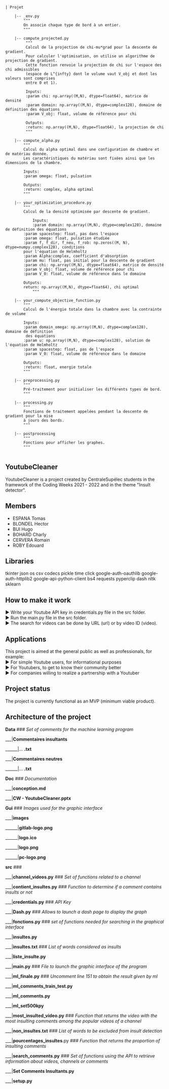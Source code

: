 ```
| Projet

	|-- _env.py
		"""
		On associe chaque type de bord à un entier.
		"""
		
	|-- compute_projected.py    
		 """
		 Calcul de la projection de chi-mu*grad pour la descente de gradient. 
		 Pour calculer l'optimisation, on utilise un algorithme de projection de gradient. 
		 Cette fonction renvoie la projection de chi sur l'espace des chi admissibles 
		 (espace de L^{infty} dont le volume vaut V_obj et dont les valeurs sont comprises 
		 entre 0 et 1).

		 Inputs:
		 :param chi: np.array((M,N), dtype=float64), matrice de densité
		 :param domain: np.array((M,N), dtype=complex128), domaine de définition des équations
		 :param V_obj: float, volume de référence pour chi

		 Outputs:
		 :return: np.array((M,N), dtype=float64), la projection de chi
		 """
		 
	|-- compute_alpha.py   
		"""
		Calcul du alpha optimal dans une configuration de chambre et de matériau donnée.
		Les caractéristiques du matériau sont fixées ainsi que les dimensions de la chambre.
		
		Inputs:
		:param omega: float, pulsation 

		Outputs:
		:return: complex, alpha optimal
		"""
	
	|-- your_optimization_procedure.py	 
		"""
		Calcul de la densité optimisée par descente de gradient.

	    	Inputs:
	    	:param domain: np.array((M,N), dtype=complex128), domaine de définition des équations
		:param spacestep: float, pas dans l'espace
		:param omega: float, pulsation étudiée
		:param f, f_dir, f_neu, f_rob: np.zeros((M, N), dtype=numpy.complex128), conditions 
		pour l'équation de Helmholtz
		:param Alpha:complex, coefficient d'absorption
		:param mu: float, pas initial pour la descente de gradient
		:param chi: np.array((M,N), dtype=float64), matrice de densité 
		:param V_obj: float, volume de référence pour chi
		:param V_0: float, volume de référence dans le domaine
		
		Outputs:
		return: np.array((M,N), dtype=float64), chi optimal
    		"""
		
	|-- your_compute_objective_function.py
		"""
		Calcul de l'énergie totale dans la chambre avec la contrainte de volume
		
		Inputs:
		:param domain_omega: np.array((M,N), dtype=complex128), domaine de définition 
		 des équations
		:param u: np.array((M,N), dtype=complex128), solution de l'équation de Helmholtz
		:param spacestep: float, pas de l'espace
		:param V_0: float, volume de référence dans le domaine
		
		Outputs:
		:return: float, energie totale
		"""
		
	|-- preprocessing.py
		"""
		Pré-traitement pour initialiser les différents types de bord.
		"""
		
	|-- processing.py 
		"""
		Fonctions de traitement appelées pendant la descente de gradient pour la mise
		à jours des bords. 
		"""
		
	|-- postprocessing 
		"""
		Fonctions pour afficher les graphes. 
		"""
	
```




















## YoutubeCleaner

YoutubeCleaner is a project created by CentraleSupélec students in the framework of the Coding Weeks 2021 - 2022 and in the theme "Insult detector".

## Members

- ESPANA Tomas
- BLONDEL Hector
- BUI Hugo
- BOHARD Charly
- CERVERA Romain
- ROBY Edouard

## Libraries

tkinter
json
os
csv
codecs
pickle
time
click 
google-auth-oauthlib 
google-auth-httplib2 
google-api-python-client
bs4
requests
pyperclip
dash
nltk
sklearn

## How to make it work

► Write your Youtube API key in credentials.py file in the src folder.  
► Run the main.py file in the src folder.  
► The search for videos can be done by URL (url) or by video ID (video).   

## Applications

This project is aimed at the general public as well as professionals, for example:  
► For simple Youtube users, for informational purposes  
► For Youtubers, to get to know their community better  
► For companies willing to realize a partnership with a Youtuber  

## Project status
The project is currently functional as an MVP (minimum viable product). 

## Architecture of the project 
**Data** ### _Set of comments for the machine learning program_

___|**Commentaires insultants**

______|... **.txt**

___|**Commentaires neutres**

______|... **.txt**

**Doc** ###  _Documentation_

___|**conception.md**

___|**CW - YoutubeCleaner.pptx**

**Gui** ###        _Images used for the graphic interface_

___|**images**

______|**gitlab-logo.png**

______|**logo.ico**

______|**logo.png**

______|**pc-logo.png**

**src**    ###  

___|**channel_videos.py**       ###  _Set of functions related to a channel_

___|**contient_insultes.py**    ###   _Function to determine if a comment contains insults or not_

___|**credentials.py**  ###  _API Key_

___|**Dash.py**   ###     _Allows to launch a dash page to display the graph_

___|**fonctions.py** ### _set of functions needed for searching in the graphical interface_

___|**insultes.py**

___|**insultes.txt**       ###   _List of words considered as insults_

___|**liste_insulte.py**

___|**main.py**  ###    _File to launch the graphic interface of the program_

___|**ml_finale.py** ###  _Uncomment line 151 to obtain the result given by ml_

___|**ml_comments_train_test.py**

___|**ml_comments.py**

___|**ml_set500kpy**

___|**most_insulted_video.py**   ###     _Function that returns the video with the most insulting comments among the popular videos of a channel_

___|**non_insultes.txt**     ###      _List of words to be excluded from insult detection_

___|**pourcentages_insultes**.py  ### _Function that returns the proportion of insulting comments_

___|**search_comments.py**     ###    _Set of functions using the API to retrieve information about videos, channels or comments_

___|**Set Comments Insultants.py**

___|**setup.py**














